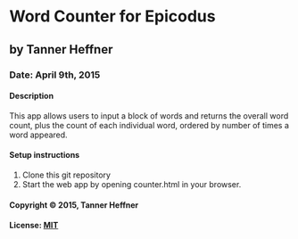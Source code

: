# Word Counter for Epicodus
## by Tanner Heffner
### Date: April 9th, 2015
#### Description

This app allows users to input a block of words and returns the overall word count, plus
the count of each individual word, ordered by number of times a word appeared.

#### Setup instructions
1. Clone this git repository
2. Start the web app by opening counter.html in your browser.

#### Copyright © 2015, Tanner Heffner

#### License: [MIT](https://github.com/twbs/bootstrap/blob/master/LICENSE)  
